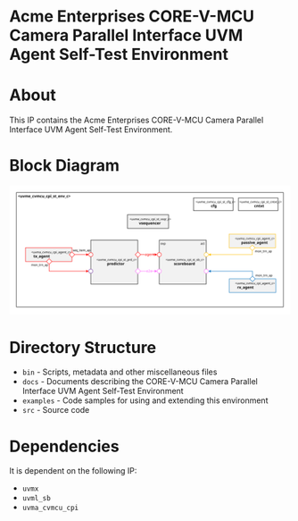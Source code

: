 # Acme Enterprises CORE-V-MCU Camera Parallel Interface UVM Agent Self-Test Environment

# About
This IP contains the Acme Enterprises CORE-V-MCU Camera Parallel Interface UVM Agent Self-Test Environment.

# Block Diagram
![alt text](./docs/env_block_diagram.svg "CORE-V-MCU Camera Parallel Interface UVM Agent Self-Test Environment")

# Directory Structure
* `bin` - Scripts, metadata and other miscellaneous files
* `docs` - Documents describing the CORE-V-MCU Camera Parallel Interface UVM Agent Self-Test Environment
* `examples` - Code samples for using and extending this environment
* `src` - Source code


# Dependencies
It is dependent on the following IP:

* `uvmx`
* `uvml_sb`
* `uvma_cvmcu_cpi`